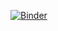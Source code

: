 [![Binder](https://mybinder.org/badge_logo.svg)](https://mybinder.org/v2/gh/smbcat16/sharelatex/edit/main/README.md/main)
